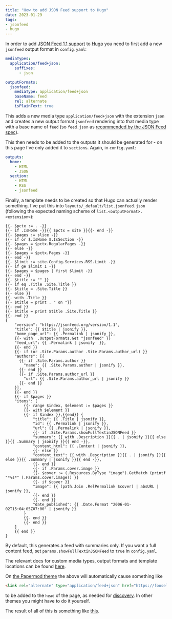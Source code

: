 ```yaml
---
title: "How to add JSON Feed support to Hugo"
date: 2023-01-29
tags:
- jsonfeed
- hugo
---
```


In order to add [JSON Feed 1.1 support](https://www.jsonfeed.org/) to [Hugo](https://gohugo.io) you need to first add a new `jsonfeed` output format in `config.yaml`:

```yaml
mediaTypes:
  application/feed+json:
    suffixes:
      - json

outputFormats:
  jsonfeed:
    mediaType: application/feed+json
    baseName: feed
    rel: alternate
    isPlainText: true
```

This adds a new media type `application/feed+json` with the extension `json` and creates a new output format `jsonfeed` rendering into that media type with a base name of `feed` (so `feed.json` as [recommended by the JSON Feed spec](https://www.jsonfeed.org/version/1.1/#discovery)). 

This then needs to be added to the outputs it should be generated for - on this page I've only added it to `section`s. Again, in `config.yaml`:

```yaml
outputs:
  home:
    - HTML
    - JSON
  section:
    - HTML
    - RSS
    - jsonfeed
```

Finally, a template needs to be created so that Hugo can actually render something. I've put this into `layouts/_default/list.jsonfeed.json` (following the expected naming scheme of `list.<outputFormat>.<extension>`):

```go-text-template
{{- $pctx := . -}}
{{- if .IsHome -}}{{ $pctx = site }}{{- end -}}
{{- $pages := slice -}}
{{- if or $.IsHome $.IsSection -}}
{{- $pages = $pctx.RegularPages -}}
{{- else -}}
{{- $pages = $pctx.Pages -}}
{{- end -}}
{{- $limit := site.Config.Services.RSS.Limit -}}
{{- if ge $limit 1 -}}
{{- $pages = $pages | first $limit -}}
{{- end -}}
{{- $title := "" }}
{{- if eq .Title .Site.Title }}
{{- $title = .Site.Title }}
{{- else }}
{{- with .Title }}
{{- $title = print . " on "}}
{{- end }}
{{- $title = print $title .Site.Title }}
{{- end }}
{
    "version": "https://jsonfeed.org/version/1.1",
    "title": {{ $title | jsonify }},
    "home_page_url": {{ .Permalink | jsonify }},
    {{- with  .OutputFormats.Get "jsonfeed" }}
    "feed_url": {{ .Permalink | jsonify  }},
    {{- end }}
    {{- if (or .Site.Params.author .Site.Params.author_url) }}
    "authors": [{
      {{- if .Site.Params.author }}
        "name": {{ .Site.Params.author | jsonify }},
      {{- end }}
      {{- if .Site.Params.author_url }}
        "url": {{ .Site.Params.author_url | jsonify }}
      {{- end }}
    }],
    {{- end }}
    {{- if $pages }}
    "items": [
        {{- range $index, $element := $pages }}
        {{- with $element }}
        {{- if $index }},{{end}} {
            "title": {{ .Title | jsonify }},
            "id": {{ .Permalink | jsonify }},
            "url": {{ .Permalink | jsonify }},
            {{- if .Site.Params.showFullTextinJSONFeed }}
            "summary": {{ with .Description }}{{ . | jsonify }}{{ else }}{{ .Summary | jsonify }}{{ end -}},
            "content_html": {{ .Content | jsonify }},
            {{- else }}
            "content_text": {{ with .Description }}{{ . | jsonify }}{{ else }}{{ .Summary | jsonify }}{{ end -}},
            {{- end }}
            {{- if .Params.cover.image }}
            {{- $cover := (.Resources.ByType "image").GetMatch (printf "*%s*" (.Params.cover.image)) }}
            {{- if $cover }}
            "image": {{ (path.Join .RelPermalink $cover) | absURL | jsonify }},
            {{- end }}
            {{- end }}
            "date_published": {{ .Date.Format "2006-01-02T15:04:05Z07:00" | jsonify }}
        }
        {{- end }}
        {{- end }}
    ]
    {{ end }}
}
```

By default, this generates a feed with summaries only. If you want a full content feed, set `params.showFullTextinJSONFeed` to `true` in `config.yaml`.

The relevant docs for custom media types, output formats and template locations can be found [here](https://gohugo.io/templates/output-formats/).

On [the Papermod theme](https://github.com/adityatelange/hugo-PaperMod) the above will automatically cause something like

```html
<link rel="alternate" type="application/feed+json" href="https://foosel.net/til/feed.json">
```

to be added to the `head` of the page, as needed for [discovery](https://www.jsonfeed.org/version/1.1/#discovery). In other themes you might have to do it yourself.

The result of all of this is something like [this](https://foosel.net/til/feed.json).